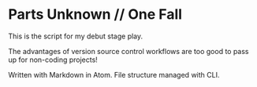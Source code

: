 # Parts Unknown // One Fall

This is the script for my debut stage play.

The advantages of version source control workflows are too good to pass up for non-coding projects!

Written with Markdown in Atom.
File structure managed with CLI.
